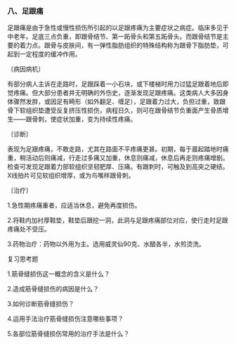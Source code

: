 ### 八、足跟痛

足跟痛是由于急性或慢性损伤所引起的以足跟疼痛为主要症状之病症。临床多见于中老年。足底三点负重，即跟骨结节、第一跖骨头和第五跖骨头。而跟骨结节是主要的着力点。跟骨与皮肤间，有一弹性脂肪组织的特殊结构称为跟骨下脂肪垫，可起到一定程度的缓冲作用。

〔病因病机〕

有部分病人主诉在走路时，足跟踩着一小石块，或下楼梯时用力过猛足跟着地后即觉疼痛。但大部分患者并无明确的外伤史，逐渐发现足跟疼痛。这类病人大多因身体骤然发胖，或因足有畸形（如外翻足、缠足），足跟着力过大，负担过重，致跟骨下软组织垫遭受反复挤压性损伤，病程日久，则可在跟骨结节负重面产生骨质增生——跟骨刺，使症状加重，变为持续性疼痛。

〔诊断〕

表现为足跟疼痛，不敢走路，尤其在路面不平疼痛更甚。初期，每于晨起踏地时痛重，稍活动后则痛减，行走过多痛又加重，休息则痛减，休息后再走则疼痛增剧。检查可发现足跟着力部软组织坚韧肥厚、压痛。有跟刺时，可触及到高突之硬结。X线拍片可见软组织增厚，或为鸟嘴样跟骨刺。

〔治疗〕

1.急性期疼痛重者，应适当休息，避免再度损伤。

2.将鞋内加衬厚鞋垫，鞋垫后跟挖一洞，此洞与足跟疼痛部位对应，使行走时足跟疼痛处不受压。

3.药物治疗：药物以外用为主。选用威灵仙90克、水醋各半，水煎烫洗。

复习思考题

1.筋骨缝损伤这一概念的含义是什么？

2.造成筋骨缝损伤的病因是什么？

3.如何诊断筋骨缝损伤？

4.运用手法治疗筋骨缝损伤注意哪些事项？

5.各部位筋骨缝损伤常用的治疗手法是什么？